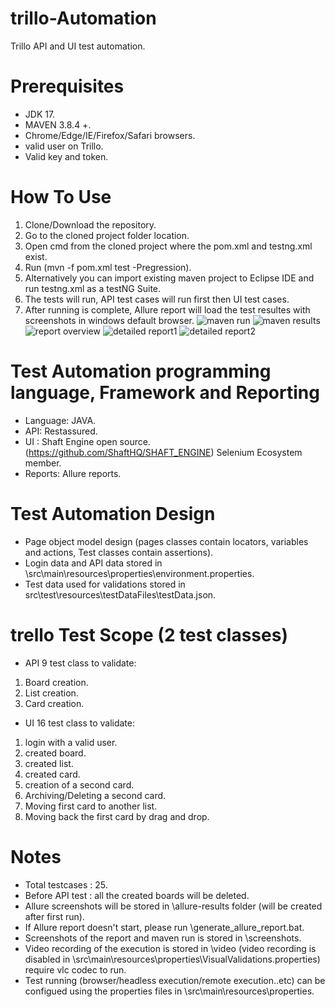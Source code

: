# trillo-Automation
Trillo API and UI test automation.
# Prerequisites
- JDK 17.
- MAVEN 3.8.4 +.
- Chrome/Edge/IE/Firefox/Safari browsers.
- valid user on Trillo.
- Valid key and token.
# How To Use
1. Clone/Download the repository.
2. Go to the cloned project folder location.
3. Open cmd from the cloned project where the pom.xml and testng.xml exist.
4. Run (mvn -f pom.xml test -Pregression). 
5. Alternatively you can import existing maven project to Eclipse IDE and run testng.xml as a testNG Suite.
6. The tests will run, API test cases will run first then UI test cases.
7. After running is complete, Allure report will load the test resultes with screenshots in windows default browser.
![maven run](https://github.com/mghazalde/trillo-Automation/assets/102529622/eeac3e45-92b4-48ae-a6ad-7f7c90320683)
![maven results](https://github.com/mghazalde/trillo-Automation/assets/102529622/cb9d40af-7e93-47a0-a945-e5a1133eaf8c)
![report overview](https://github.com/mghazalde/trillo-Automation/assets/102529622/8425120d-de34-484e-86e5-ea6c4bdfd745)
![detailed report1](https://github.com/mghazalde/trillo-Automation/assets/102529622/c4f82cf3-0dad-415b-ac48-6f83c666ca4d)
![detailed report2](https://github.com/mghazalde/trillo-Automation/assets/102529622/19fedd83-3c60-469a-89dc-241c8c980bf2)

# Test Automation programming language, Framework and Reporting 
- Language: JAVA.
- API: Restassured. 
- UI : Shaft Engine open source. (https://github.com/ShaftHQ/SHAFT_ENGINE) Selenium Ecosystem member. 
- Reports: Allure reports.

# Test Automation Design
- Page object model design (pages classes contain locators, variables and actions, Test classes contain assertions).
- Login data and API data stored in \src\main\resources\properties\environment.properties.
- Test data used for validations stored in src\test\resources\testDataFiles\testData.json.
 
# trello Test Scope (2 test classes)
- API 9 test class to validate:
1. Board creation.
2. List creation.   
3. Card creation.   
- UI 16 test class to validate:
1. login with a valid user.
2. created board.
3. created list.
4. created card.
5. creation of a second card.
6. Archiving/Deleting a second card.
7. Moving first card to another list.
8. Moving back the first card by drag and drop.

# Notes
- Total testcases : 25.
- Before API test : all the created boards will be deleted.
- Allure screenshots will be stored in \allure-results folder (will be created after first run).
- If Allure report doesn't start, please run \generate_allure_report.bat.
- Screenshots of the report and maven run is stored in \screenshots.
- Video recording of the execution is stored in \video  (video recording is disabled in \src\main\resources\properties\VisualValidations.properties) require vlc codec to run.
- Test running (browser/headless execution/remote execution..etc) can be configued using the properties files in \src\main\resources\properties\.
